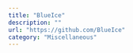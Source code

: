 ```yaml
---
title: "BlueIce"
description: ""
url: "https://github.com/BlueIce"
category: "Miscellaneous"
---
```

